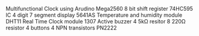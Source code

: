 Multifunctional Clock using
Arudino Mega2560 
8 bit shift register 74HC595 IC
4 digit 7 segment display 5641AS
Temperature and humidity module DHT11
Real Time Clock module 1307
Active buzzer 
4 5kΩ resitor
8 220Ω resistor
4 buttons
4 NPN transistors PN2222

